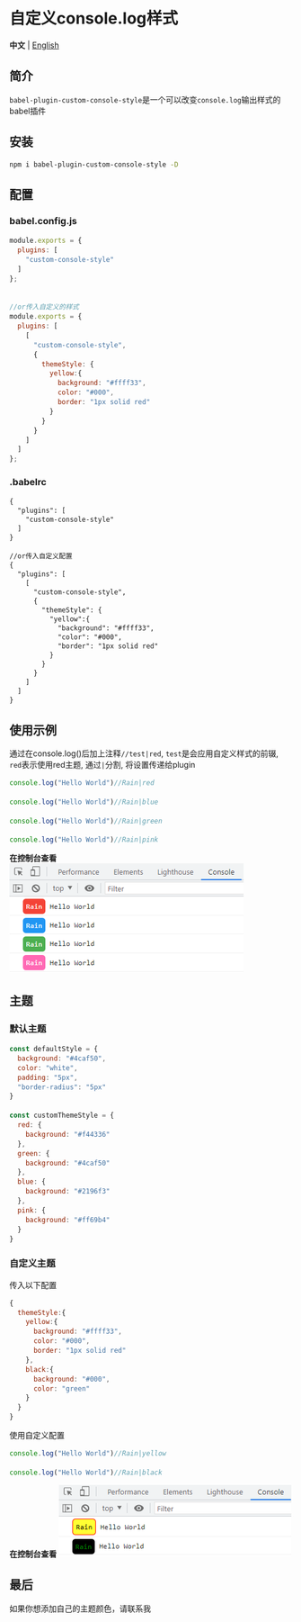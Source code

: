 # 自定义console.log样式

**中文** | [English](./README.md)

## 简介

`babel-plugin-custom-console-style`是一个可以改变`console.log`输出样式的babel插件

## 安装

```bash
npm i babel-plugin-custom-console-style -D
```

## 配置
### babel.config.js
```js
module.exports = {
  plugins: [
    "custom-console-style"
  ]
};


//or传入自定义的样式
module.exports = {
  plugins: [
    [
      "custom-console-style", 
      { 
        themeStyle: {
          yellow:{
            background: "#ffff33",
            color: "#000",
            border: "1px solid red"
          }
        }
      }
    ]
  ]
};
```

### .babelrc
```
{
  "plugins": [
    "custom-console-style"
  ]
}

//or传入自定义配置
{
  "plugins": [
    [
      "custom-console-style", 
      { 
        "themeStyle": {
          "yellow":{
            "background": "#ffff33",
            "color": "#000",
            "border": "1px solid red"
          }
        }
      }
    ]
  ]
}
```

## 使用示例
通过在console.log()后加上注释`//test|red`, `test`是会应用自定义样式的前辍, `red`表示使用red主题, 通过`|`分割, 将设置传递给plugin

```js
console.log("Hello World")//Rain|red

console.log("Hello World")//Rain|blue

console.log("Hello World")//Rain|green

console.log("Hello World")//Rain|pink
```

**在控制台查看**
![使用示例](./imgs/example1.png)
## 主题
### 默认主题
```js
const defaultStyle = {
  background: "#4caf50",
  color: "white",
  padding: "5px",
  "border-radius": "5px"
}

const customThemeStyle = {
  red: {
    background: "#f44336"
  },
  green: {
    background: "#4caf50"
  },
  blue: {
    background: "#2196f3"
  },
  pink: {
    background: "#ff69b4"
  }
}
```
### 自定义主题
传入以下配置
```js
{
  themeStyle:{
    yellow:{
      background: "#ffff33",
      color: "#000",
      border: "1px solid red"
    },
    black:{
      background: "#000",
      color: "green"
    }
  }
}
```

使用自定义配置
```js
console.log("Hello World")//Rain|yellow

console.log("Hello World")//Rain|black
```

**在控制台查看**
![自定义配置](./imgs/example2.png)

## 最后

如果你想添加自己的主题颜色，请联系我
